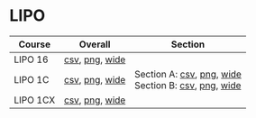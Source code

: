 # LIPO

| Course | Overall | Section |
| ------ | ------- | ------- |
| LIPO 16 | [csv](https://github.com/UCSD-Historical-Enrollment-Data/2023Spring/blob/main/overall/LIPO%2016.csv), [png](https://raw.githubusercontent.com/UCSD-Historical-Enrollment-Data/2023Spring/main/plot_overall/LIPO%2016.png), [wide](https://raw.githubusercontent.com/UCSD-Historical-Enrollment-Data/2023Spring/main/plot_overall_wide/LIPO%2016.png) |  |
| LIPO 1C | [csv](https://github.com/UCSD-Historical-Enrollment-Data/2023Spring/blob/main/overall/LIPO%201C.csv), [png](https://raw.githubusercontent.com/UCSD-Historical-Enrollment-Data/2023Spring/main/plot_overall/LIPO%201C.png), [wide](https://raw.githubusercontent.com/UCSD-Historical-Enrollment-Data/2023Spring/main/plot_overall_wide/LIPO%201C.png) | Section A: [csv](https://github.com/UCSD-Historical-Enrollment-Data/2023Spring/blob/main/section/LIPO%201C_A.csv), [png](https://raw.githubusercontent.com/UCSD-Historical-Enrollment-Data/2023Spring/main/plot_section/LIPO%201C_A.png), [wide](https://raw.githubusercontent.com/UCSD-Historical-Enrollment-Data/2023Spring/main/plot_section_wide/LIPO%201C_A.png)<br>Section B: [csv](https://github.com/UCSD-Historical-Enrollment-Data/2023Spring/blob/main/section/LIPO%201C_B.csv), [png](https://raw.githubusercontent.com/UCSD-Historical-Enrollment-Data/2023Spring/main/plot_section/LIPO%201C_B.png), [wide](https://raw.githubusercontent.com/UCSD-Historical-Enrollment-Data/2023Spring/main/plot_section_wide/LIPO%201C_B.png) |
| LIPO 1CX | [csv](https://github.com/UCSD-Historical-Enrollment-Data/2023Spring/blob/main/overall/LIPO%201CX.csv), [png](https://raw.githubusercontent.com/UCSD-Historical-Enrollment-Data/2023Spring/main/plot_overall/LIPO%201CX.png), [wide](https://raw.githubusercontent.com/UCSD-Historical-Enrollment-Data/2023Spring/main/plot_overall_wide/LIPO%201CX.png) |  |
